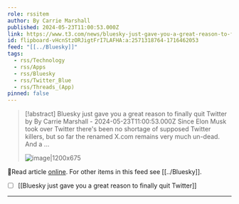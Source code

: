 ```yaml
---
role: rssitem
author: By Carrie Marshall
published: 2024-05-23T11:00:53.000Z
link: https://www.t3.com/news/bluesky-just-gave-you-a-great-reason-to-finally-quit-twitter
id: flipboard-vHcnStzORJigtFrI7LAFHA:a:2571318764-1716462053
feed: "[[../Bluesky]]"
tags:
  - rss/Technology
  - rss/Apps
  - rss/Bluesky
  - rss/Twitter_Blue
  - rss/Threads_(App)
pinned: false
---
```

> [!abstract] Bluesky just gave you a great reason to finally quit Twitter by By Carrie Marshall - 2024-05-23T11:00:53.000Z
> Since Elon Musk took over Twitter there's been no shortage of supposed Twitter killers, but so far the renamed X.com remains very much un-dead. And a …
>
> ![image|1200x675](https://cdn.mos.cms.futurecdn.net/CcY75ZjGLzBZdVdfGxbdR3-1200-80.jpg)

🔗Read article [online](https://www.t3.com/news/bluesky-just-gave-you-a-great-reason-to-finally-quit-twitter). For other items in this feed see [[../Bluesky]].

- [ ] [[Bluesky just gave you a great reason to finally quit Twitter]]
- - -

